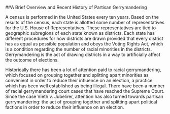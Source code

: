 ##A Brief Overview and Recent History of Partisan Gerrymandering

A census is performed in the United States every ten years. Based on the results of the census, each state is allotted some number of representatives for the U.S. House of Representatives. These representatives are tied to geographic subregions of each state known as districts. Each state has different procedures for how districts are drawn provided that every district has as equal as possible population and obeys the Voting Rights Act, which is a condition regarding the number of racial minorities in the districts. Gerrymandering is the act of drawing districts in a way to artificially affect the outcome of elections.

Historically there has been a lot of attention paid to racial gerrymandering, which focused on grouping together and splitting apart minorities as convenient in order to reduce their influence on an election, a practice which has been well established as being illegal. There have been a number of racial gerrymandering court cases that have reached the Supreme Court. Since the case Vieth v. Jubelirer, attention has also turned towards partisan gerrymandering: the act of grouping together and splitting apart political factions in order to reduce their influence on an election.
